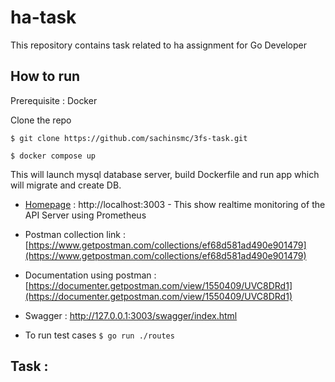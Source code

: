 # ha-task
This repository contains task related to ha assignment for Go Developer

## How to run 

Prerequisite : Docker

Clone the repo

`$ git clone https://github.com/sachinsmc/3fs-task.git`

`$ docker compose up`

This will launch mysql database server, build Dockerfile and run app which will migrate and create DB.

- [Homepage](http://localhost:3003) :  http://localhost:3003  - This show realtime monitoring of the API Server using
Prometheus

- Postman collection link : [https://www.getpostman.com/collections/ef68d581ad490e901479](https://www.getpostman.com/collections/ef68d581ad490e901479)
- Documentation using postman : [https://documenter.getpostman.com/view/1550409/UVC8DRd1](https://documenter.getpostman.com/view/1550409/UVC8DRd1)
- Swagger : http://127.0.0.1:3003/swagger/index.html

- To run test cases `$ go run ./routes`



## Task :
